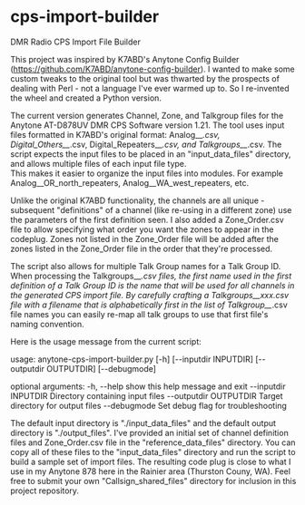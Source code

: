# cps-import-builder
DMR Radio CPS Import File Builder

This project was inspired by K7ABD's Anytone Config Builder
(https://github.com/K7ABD/anytone-config-builder).  I wanted to make some
custom tweaks to the original tool but was thwarted by the prospects
of dealing with Perl - not a language I've ever warmed up to.  So I
re-invented the wheel and created a Python version.

The current version generates Channel, Zone, and Talkgroup files
for the Anytone AT-D878UV DMR CPS Software version 1.21.  The tool
uses input files formatted in K7ABD's original format:  Analog__*.csv,
Digital_Others__*.csv, Digital_Repeaters__*.csv, and Talkgroups__*.csv.
The script expects the input files to be placed in an "input_data_files"
directory, and allows multiple files of each input file type.  
This makes it easier to organize the input files into modules.
For example Analog__OR_north_repeaters, Analog__WA_west_repeaters, etc.

Unlike the original K7ABD functionality, the channels are all unique -
subsequent "definitions" of a channel (like re-using in a different
zone) use the parameters of the first definition seen.   I also added
a Zone_Order.csv file to allow specifying what order you want the zones
to appear in the codeplug.  Zones not listed in the Zone_Order file will
be added after the zones listed in the Zone_Order file in the order that
they're processed.

The script also allows for multiple Talk Group names for a Talk Group ID.
When processing the Talkgroups__*.csv files, the first name used in the
first definition of a Talk Group ID is the name that will be used for
all channels in the generated CPS import file.  By carefully crafting a
Talkgroups__xxx.csv file with a filename that is alphabetically first
in the list of Talkgroup__*.csv file names you can easily re-map all
talk groups to use that first file's naming convention.

Here is the usage message from the current script:


  usage: anytone-cps-import-builder.py [-h] [--inputdir INPUTDIR] 
       [--outputdir OUTPUTDIR] [--debugmode]

  optional arguments:
    -h, --help             show this help message and exit
    --inputdir INPUTDIR    Directory containing input files
    --outputdir OUTPUTDIR  Target directory for output files
    --debugmode            Set debug flag for troubleshooting

The default input directory is "./input_data_files" and the default
output directory is "./output_files".  I've provided an initial set
of channel definition files and Zone_Order.csv file in the 
"reference_data_files" directory.  You can copy all of these files
to the "input_data_files" directory and run the script to build a 
sample set of import files.  The resulting code plug is close to 
what I use in my Anytone 878 here in the Rainier area (Thurston 
Couny, WA).  Feel free to submit your own "Callsign_shared_files" 
directory for inclusion in this project repository. 

